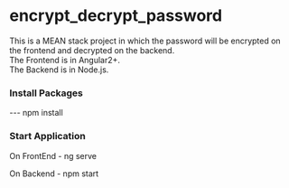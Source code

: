 # encrypt_decrypt_password

This is a MEAN stack project in which the password will be encrypted on the frontend and decrypted on the backend.
<br>
The Frontend is in Angular2+.
<br>
The Backend is in Node.js.

### Install Packages 
--- npm install

### Start Application
On FrontEnd  - ng serve

On Backend  -  npm start
